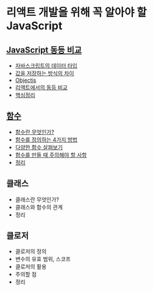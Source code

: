 # 리액트 개발을 위해 꼭 알아야 할 JavaScript
## [JavaScript 동등 비교](JS_동등비교.md)
- [자바스크립트의 데이터 타입](JS_동등비교.md/#js의-데이터-타입)
- [값을 저장하는 방식의 차이](JS_동등비교.md/#값을-저장하는-방식의-차이)
- [Objectis](JS_동등비교.md/#objectis)
- [리액트에서의 동등 비교](JS_동등비교.md/#리액트에서의-동등-비교)
- [핵심정리](JS_동등비교.md/#핵심)

## [함수](함수.md)
- [함수란 무엇인가?](함수.md/#함수란)
- [함수를 정의하는 4가지 방법](함수.md/#4가지-정의-방법)
- [다양한 함수 살펴보기](함수.md/#다양한-함수-살펴보기)
- [함수를 만들 때 주의해야 할 사항](함수.md/#함수를-만들-때-주의해야-할-사항)
- [정리](함수.md/#정리)

## 클래스
- 클래스란 무엇인가?
- 클래스와 함수의 관계
- 정리

## 클로저
- 클로저의 정의
- 변수의 유효 범위, 스코프
- 클로저의 활용
- 주의할 점
- 정리